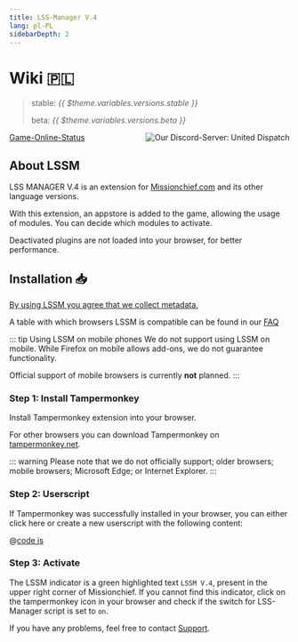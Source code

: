 ```yaml
---
title: LSS-Manager V.4
lang: pl-PL
sidebarDepth: 2
---
```


# Wiki 🇵🇱 <Badge :text="'v' + $theme.variables.versions.short"/>

> stable: <i>{{ $theme.variables.versions.stable }}</i>
> 
> beta: <i>{{ $theme.variables.versions.beta }}</i>

<discord style="float: right;"><img src="https://discord.com/api/guilds/254167535446917120/embed.png?style=banner1" alt="Our Discord-Server: United Dispatch" data-prevent-zooming></discord>

[Game-Online-Status](https://stats.uptimerobot.com/OEKDJSpmvK)

## About LSSM

LSS MANAGER V.4 is an extension for [Missionchief.com](https://www.missionchief.com) and its other language versions.

With this extension, an appstore is added to the game, allowing the usage of modules. You can decide which modules to activate.

Deactivated plugins are not loaded into your browser, for better performance.


## Installation 📥
[By using LSSM you agree that we collect metadata.](metadata.md)

A table with which browsers LSSM is compatible can be found in our [FAQ](faq.md)

::: tip Using LSSM on mobile phones
We do not support using LSSM on mobile. While Firefox on mobile allows add-ons, we do not guarantee functionality.

Official support of mobile browsers is currently **not** planned.
:::

### Step 1: Install Tampermonkey
Install Tampermonkey extension into your browser.

<tampermonkey-download-table/>

For other browsers you can download Tampermonkey on [tampermonkey.net](https://www.tampermonkey.net/).

::: warning
Please note that we do not officially support; older browsers; mobile browsers; Microsoft Edge; or Internet Explorer.
:::

### Step 2: Userscript
If Tampermonkey was successfully installed in your browser, you can either click <a :href="$theme.variables.server + 'lssm-v4.user.js'" target="_blank">here</a> or create a new userscript with the following content:

@[code js](@userscript)

### Step 3: Activate
The LSSM indicator is a green highlighted text `LSSM V.4`, present in the upper right corner of Missionchief.
If you cannot find this indicator, click on the tampermonkey icon in your browser and check if the switch for LSS-Manager script is set to `on`.

If you have any problems, feel free to contact [Support](support.md).
